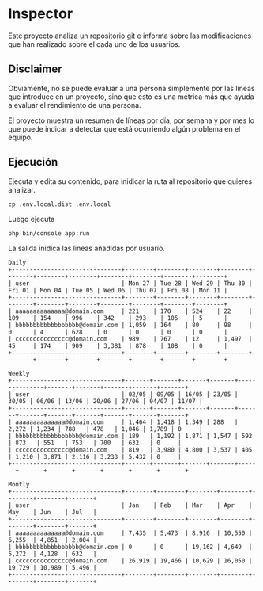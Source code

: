 # Inspector

Este proyecto analiza un repositorio git e informa sobre las modificaciones que han realizado sobre el cada uno de los
usuarios.

## Disclaimer

Obviamente, no se puede evaluar a una persona simplemente por las líneas que introduce en un proyecto, sino que esto es
una métrica más que ayuda a evaluar el rendimiento de una persona.

El proyecto muestra un resumen de líneas por día, por semana y por mes lo que puede indicar a detectar que está
ocurriendo algún problema en el equipo.

## Ejecución

Ejecuta y edita su contenido, para inidicar la ruta al repositorio que quieres analizar.

```shell
cp .env.local.dist .env.local
```

Luego ejecuta

```shell
php bin/console app:run
```

La salida inidica las lineas añadidas por usuario.

```
Daily
+-------------------------------+--------+--------+--------+--------+--------+--------+--------+--------+--------+--------+--------+
| user                          | Mon 27 | Tue 28 | Wed 29 | Thu 30 | Fri 01 | Mon 04 | Tue 05 | Wed 06 | Thu 07 | Fri 08 | Mon 11 |
+-------------------------------+--------+--------+--------+--------+--------+--------+--------+--------+--------+--------+--------+
| aaaaaaaaaaaaaa@domain.com     | 221    | 170    | 524    | 22     | 109    | 154    | 996    | 342    | 293    | 105    | 5      |
| bbbbbbbbbbbbbbbbbb@domain.com | 1,059  | 164    | 80     | 98     | 0      | 4      | 628    | 0      | 0      | 0      | 0      |
| ccccccccccccccc@domain.com    | 989    | 767    | 12     | 1,497  | 45     | 174    | 909    | 3,381  | 878    | 108    | 0      |
+-------------------------------+--------+--------+--------+--------+--------+--------+--------+--------+--------+--------+--------+

Weekly
+-------------------------------+-------+-------+-------+-------+-------+-------+-------+-------+-------+-------+-------+
| user                          | 02/05 | 09/05 | 16/05 | 23/05 | 30/05 | 06/06 | 13/06 | 20/06 | 27/06 | 04/07 | 11/07 |
+-------------------------------+-------+-------+-------+-------+-------+-------+-------+-------+-------+-------+-------+
| aaaaaaaaaaaaaa@domain.com     | 1,464 | 1,418 | 1,349 | 288   | 2,272 | 1,234 | 788   | 478   | 1,046 | 1,789 | 0     |
| bbbbbbbbbbbbbbbbbb@domain.com | 189   | 1,192 | 1,871 | 1,547 | 592   | 873   | 551   | 753   | 700   | 632   | 0     |
| ccccccccccccccc@domain.com    | 819   | 3,980 | 4,800 | 3,537 | 405   | 1,210 | 3,871 | 2,116 | 3,233 | 5,432 | 0     |
+-------------------------------+-------+-------+-------+-------+-------+-------+-------+-------+-------+-------+-------+

Montly
+-------------------------------+--------+--------+--------+--------+--------+--------+-------+
| user                          | Jan    | Feb    | Mar    | Apr    | May    | Jun    | Jul   |
+-------------------------------+--------+--------+--------+--------+--------+--------+-------+
| aaaaaaaaaaaaaa@domain.com     | 7,435  | 5,473  | 8,916  | 10,550 | 6,255  | 4,851  | 2,004 |
| bbbbbbbbbbbbbbbbbb@domain.com | 0      | 0      | 19,162 | 4,649  | 5,272  | 4,128  | 632   |
| ccccccccccccccc@domain.com    | 26,919 | 19,466 | 10,629 | 16,050 | 19,729 | 10,989 | 5,496 |
+-------------------------------+--------+--------+--------+--------+--------+--------+-------+
```
